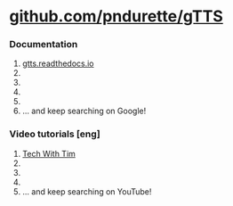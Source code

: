 # [github.com/pndurette/gTTS](https://github.com/pndurette/gTTS)
### Documentation
1. [gtts.readthedocs.io](https://gtts.readthedocs.io/en/latest/)
2. []()
3. []()
4. []()
5. []()
6. []()
... and keep searching on Google!
### Video tutorials [eng]
1. [Tech With Tim](https://www.youtube.com/watch?v=-AzGZ_CHzJk&list=PLzMcBGfZo4-mBungzp4GO4fswxO8wTEFx)
2. []()
3. []()
4. []()
5. []()
... and keep searching on YouTube!